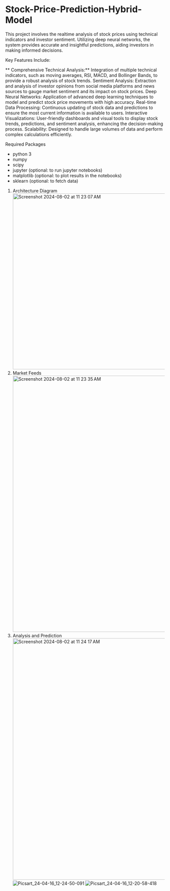 # Stock-Price-Prediction-Hybrid-Model

This project involves the realtime analysis of stock prices using technical indicators and investor sentiment. Utilizing deep neural networks, the system provides accurate and insightful predictions, aiding investors in making informed decisions.

Key Features Include:

** Comprehensive Technical Analysis:** Integration of multiple technical indicators, such as moving averages, RSI, MACD, and Bollinger Bands, to provide a robust analysis of stock trends.
Sentiment Analysis: Extraction and analysis of investor opinions from social media platforms and news sources to gauge market sentiment and its impact on stock prices.
Deep Neural Networks: Application of advanced deep learning techniques to model and predict stock price movements with high accuracy.
Real-time Data Processing: Continuous updating of stock data and predictions to ensure the most current information is available to users.
Interactive Visualizations: User-friendly dashboards and visual tools to display stock trends, predictions, and sentiment analysis, enhancing the decision-making process.
Scalability: Designed to handle large volumes of data and perform complex calculations efficiently.

Required Packages
-  python 3
-  numpy
-  scipy
-  jupyter (optional: to run jupyter notebooks)
-  matplotlib (optional: to plot results in the notebooks)
-  sklearn (optional: to fetch data)


1. Architecture Diagram
   <img width="556" alt="Screenshot 2024-08-02 at 11 23 07 AM" src="https://github.com/user-attachments/assets/358f0429-39dc-4fd6-828b-688df002e49b">
2. Market Feeds
   <img width="810" alt="Screenshot 2024-08-02 at 11 23 35 AM" src="https://github.com/user-attachments/assets/aa255cad-5cc6-411f-8bd6-6000b6c0a0d1">
3. Analysis and Prediction
   <img width="763" alt="Screenshot 2024-08-02 at 11 24 17 AM" src="https://github.com/user-attachments/assets/f6cf2fdc-153b-4bf3-942a-d223d8882a20">
![Picsart_24-04-16_12-24-50-091](https://github.com/user-attachments/assets/79136297-7448-4b67-92e6-bd5b48dcd9e5)
![Picsart_24-04-16_12-20-58-418](https://github.com/user-attachments/assets/b566d99c-c2f2-40cf-9c45-2a3bace381b7)
